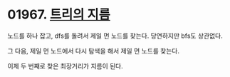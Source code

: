 # 01967. [트리의 지름](./01967.cpp)

노드를 하나 잡고, dfs를 돌려서 제일 먼 노드를 찾는다. 당연하지만 bfs도 상관없다.

그 다음, 제일 먼 노드에서 다시 탐색을 해서 제일 먼 노드를 찾는다.

이제 두 번째로 찾은 최장거리가 지름이 된다.
